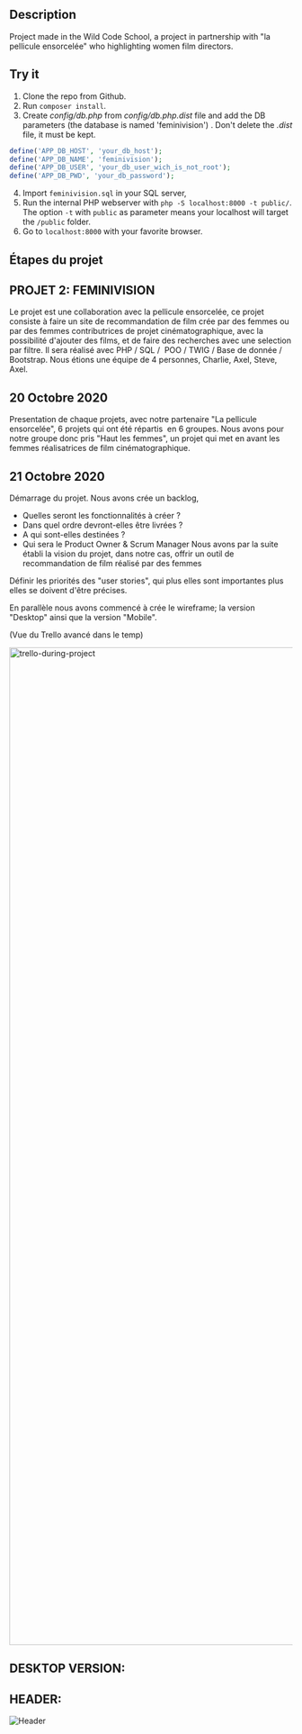 ## Description
Project made in the Wild Code School, a project in partnership with "la pellicule ensorcelée" who highlighting women film directors.

## Try it

1. Clone the repo from Github.
2. Run `composer install`.
3. Create *config/db.php* from *config/db.php.dist* file and add the DB parameters (the database is named 'feminivision') . Don't delete the *.dist* file, it must be kept.
```php
define('APP_DB_HOST', 'your_db_host');
define('APP_DB_NAME', 'feminivision');
define('APP_DB_USER', 'your_db_user_wich_is_not_root');
define('APP_DB_PWD', 'your_db_password');
```
4. Import `feminivision.sql` in your SQL server,
5. Run the internal PHP webserver with `php -S localhost:8000 -t public/`. The option `-t` with `public` as parameter means your localhost will target the `/public` folder.
6. Go to `localhost:8000` with your favorite browser.




## Étapes du projet

## PROJET 2: FEMINIVISION

Le projet est une collaboration avec la pellicule ensorcelée, ce projet consiste à faire un site de recommandation de film crée par des femmes ou par des femmes contributrices de projet cinématographique, avec la possibilité d'ajouter des films, et de faire des recherches avec une selection par filtre.
Il sera réalisé avec PHP / SQL /  POO / TWIG / Base de donnée / Bootstrap.
Nous étions une équipe de 4 personnes, Charlie, Axel, Steve, Axel.

## 20 Octobre 2020
Presentation de chaque projets, avec notre partenaire "La pellicule ensorcelée", 6 projets qui ont été répartis  en 6 groupes.
Nous avons pour notre groupe donc pris "Haut les femmes", un projet qui met en avant les femmes réalisatrices de film cinématographique.

## 21 Octobre 2020
Démarrage du projet.
Nous avons crée un backlog, 
- Quelles seront les fonctionnalités à créer ?
- Dans quel ordre devront-elles être livrées ?
- A qui sont-elles destinées ?
- Qui sera le Product Owner & Scrum Manager
Nous avons par la suite établi la vision du projet,
dans notre cas, offrir un outil de recommandation de film réalisé par des femmes

Définir les priorités des "user stories", qui plus elles sont importantes plus elles se doivent d'être précises.

En parallèle nous avons commencé à crée le wireframe; la version "Desktop" ainsi que la version "Mobile".

(Vue du Trello avancé dans le temp)

<img width="1773" alt="trello-during-project" src="https://user-images.githubusercontent.com/66420167/100485810-cf71c480-3101-11eb-9ea8-0721b1a87956.png">

## DESKTOP VERSION:

## HEADER:
![Header](https://user-images.githubusercontent.com/66420167/100485904-2081b880-3102-11eb-915b-f58cc596b914.png)



